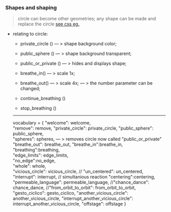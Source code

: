     
    
    
### Shapes and shaping
    
> circle can become other geometries; any shape can be made and replace the circle [see css eg.](https://css-tricks.com/the-shapes-of-css/)
    
* relating to circle:
    * private_circle () — > shape background color;
    * public_sphere () — > shape background transparent;
    * public_or_private () — > hides and displays shape;
          
    * breathe_in() — > scale 1x;
    * breathe_out() — > scale 4x; — > the number parameter can be changed;
    
    * continue_breathing ()
    * stop_breathing ()
         
    - - - 
  
    vocabulary = { 
            "welcome": welcome,  
            "remove": remove,
            "private_circle": private_circle, 
            "public_sphere": public_sphere,            
            "spheres": spheres,    — > removes circle now called "public_or_private"       
            "breathe_out": breathe_out,
            "breathe_in":breathe_in,
            "breathing":breathing,            
            "edge_limits": edge_limits,   
            "no_edge":no_edge,          
            "whole": whole,                        
            "vicious_circle": vicious_circle,
            // "un_centered": un_centered,
            "interrupt": interrupt, // simultanious reaction
            "centering":centering,            
            "permeable_language": permeable_language,
            //"chance_dance": chance_dance,
            //"from_orbit_to_orbit": from_orbit_to_orbit,
            "gesto_ciclico": gesto_ciclico,
            "another_vicious_circle": another_vicious_circle,
            "interrupt_another_vicious_circle": interrupt_another_vicious_circle,
            "offstage": offstage
            } 
